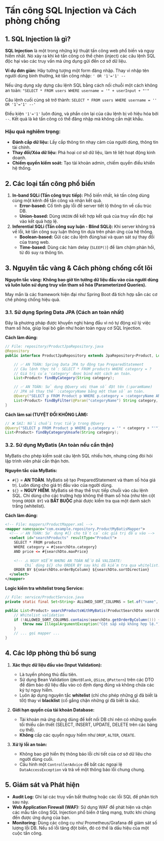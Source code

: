 # Tấn công SQL Injection và Cách phòng chống

## 1. SQL Injection là gì?

**SQL Injection** là một trong những kỹ thuật tấn công web phổ biến và nguy hiểm nhất. Nó xảy ra khi kẻ tấn công có thể chèn (inject) các câu lệnh SQL độc hại vào các truy vấn mà ứng dụng gửi đến cơ sở dữ liệu.

**Ví dụ đơn giản:**
Hãy tưởng tượng một form đăng nhập. Thay vì nhập tên người dùng bình thường, kẻ tấn công nhập:
`' OR '1'='1' --`

Nếu ứng dụng xây dựng câu lệnh SQL bằng cách nối chuỗi một cách không an toàn:
`"SELECT * FROM users WHERE username = '" + userInput + "'"`

Câu lệnh cuối cùng sẽ trở thành:
`SELECT * FROM users WHERE username = '' OR '1'='1' --'`

Điều kiện `'1'='1'` luôn đúng, và phần còn lại của câu lệnh bị vô hiệu hóa bởi `--`. Kết quả là kẻ tấn công có thể đăng nhập mà không cần mật khẩu.

### Hậu quả nghiêm trọng:
- **Đánh cắp dữ liệu:** Lấy cắp thông tin nhạy cảm của người dùng, thông tin tài chính.
- **Thay đổi/Xóa dữ liệu:** Phá hoại cơ sở dữ liệu, làm tê liệt hoạt động kinh doanh.
- **Chiếm quyền kiểm soát:** Tạo tài khoản admin, chiếm quyền điều khiển hệ thống.

## 2. Các loại tấn công phổ biến

1.  **In-band SQLi (Tấn công trực tiếp):** Phổ biến nhất, kẻ tấn công dùng cùng một kênh để tấn công và nhận kết quả.
    *   **Error-based:** Cố tình gây lỗi để server tiết lộ thông tin về cấu trúc DB.
    *   **Union-based:** Dùng `UNION` để kết hợp kết quả của truy vấn độc hại vào kết quả hợp lệ.
2.  **Inferential SQLi (Tấn công suy luận - Blind SQLi):** Khi server không trả về lỗi, kẻ tấn công suy luận thông tin dựa trên phản ứng của hệ thống.
    *   **Boolean-based:** Gửi các câu lệnh đúng/sai và quan sát sự thay đổi của trang web.
    *   **Time-based:** Dùng các hàm delay (`SLEEP()`) để làm chậm phản hồi, từ đó suy ra thông tin.

## 3. Nguyên tắc vàng & Cách phòng chống cốt lõi

**Nguyên tắc vàng:** **Không bao giờ tin tưởng dữ liệu đầu vào của người dùng và luôn luôn sử dụng truy vấn tham số hóa (Parameterized Queries).**

May mắn là các framework hiện đại như Spring Boot đã tích hợp sẵn các cơ chế phòng chống hiệu quả.

### 3.1. Sử dụng Spring Data JPA (Cách an toàn nhất)

Đây là phương pháp được khuyến nghị hàng đầu vì nó tự động xử lý việc tham số hóa, giúp loại bỏ gần như hoàn toàn nguy cơ SQL Injection.

**Cách làm đúng:**
```java
// File: repository/ProductJpaRepository.java
@Repository
public interface ProductJpaRepository extends JpaRepository<Product, Long> {

    // ✅ AN TOÀN: Spring Data JPA tự động tạo PreparedStatement
    // Câu lệnh thực tế: SELECT * FROM products WHERE category = ?
    // Giá trị của 'category' được bind một cách an toàn.
    List<Product> findByCategory(String category);

    // ✅ AN TOÀN: Sử dụng @Query với tham số đặt tên (:paramName)
    // JPA sẽ thay thế :categoryName bằng một tham số an toàn.
    @Query("SELECT p FROM Product p WHERE p.category = :categoryName AND p.price <= :maxPrice")
    List<Product> findByFilter(@Param("categoryName") String category, @Param("maxPrice") BigDecimal maxPrice);
}
```

**Cách làm sai (TUYỆT ĐỐI KHÔNG LÀM):**
```java
// ❌ SAI: Nối chuỗi trực tiếp trong @Query
@Query("SELECT p FROM Product p WHERE p.category = '" + category + "'") // LỖ HỔNG BẢO MẬT!
List<Product> findByCategoryUnsafe(String category);
```

### 3.2. Sử dụng MyBatis (An toàn nếu cẩn thận)

MyBatis cho phép kiểm soát câu lệnh SQL nhiều hơn, nhưng cũng đòi hỏi lập trình viên phải cẩn thận hơn.

**Nguyên tắc của MyBatis:**
- `#{}` = **AN TOÀN**. MyBatis sẽ tạo PreparedStatement và tham số hóa giá trị. Luôn dùng cho giá trị đầu vào của người dùng.
- `${}` = **NGUY HIỂM**. MyBatis sẽ thay thế trực tiếp chuỗi vào câu lệnh SQL. Chỉ dùng cho các trường hợp không thể tham số hóa (như tên cột trong `ORDER BY`) và **BẮT BUỘC** phải được kiểm tra qua một danh sách trắng (whitelist).

**Cách làm đúng:**
```xml
<!-- File: mappers/ProductMapper.xml -->
<mapper namespace="com.example.repository.ProductMyBatisMapper">
  <!-- ✅ AN TOÀN: Sử dụng #{} cho tất cả các giá trị đầu vào -->
  <select id="searchProducts" resultType="Product">
    SELECT * FROM products
    WHERE category = #{searchDto.category}
    AND price <= #{searchDto.maxPrice}
    
    <!-- ⚠️ NGUY HIỂM NHƯNG AN TOÀN NẾU ĐÃ VALIDATE:
         Chỉ dùng ${} cho ORDER BY sau khi đã kiểm tra qua whitelist. -->
    ORDER BY ${searchDto.orderByColumn} ${searchDto.sortDirection}
  </select>
</mapper>
```
**Logic kiểm tra whitelist trong Service:**
```java
// File: service/ProductService.java
private static final Set<String> ALLOWED_SORT_COLUMNS = Set.of("name", "price", "category");

public List<Product> searchProductsWithMyBatis(ProductSearchDto searchDto) {
    // Whitelist validation
    if (!ALLOWED_SORT_COLUMNS.contains(searchDto.getOrderByColumn())) {
        throw new IllegalArgumentException("Cột sắp xếp không hợp lệ.");
    }
    // ... gọi mapper ...
}
```

## 4. Các lớp phòng thủ bổ sung

1.  **Xác thực dữ liệu đầu vào (Input Validation):**
    - Là tuyến phòng thủ đầu tiên.
    - Sử dụng Bean Validation (`@NotBlank`, `@Size`, `@Pattern`) trên các DTO để đảm bảo dữ liệu đầu vào có định dạng đúng và không chứa các ký tự nguy hiểm.
    - Luôn áp dụng nguyên tắc **whitelist** (chỉ cho phép những gì đã biết là tốt) thay vì **blacklist** (cố gắng chặn những gì đã biết là xấu).

2.  **Giới hạn quyền của tài khoản Database:**
    - Tài khoản mà ứng dụng dùng để kết nối DB chỉ nên có những quyền tối thiểu cần thiết (SELECT, INSERT, UPDATE, DELETE trên các bảng cụ thể).
    - **Không** cấp các quyền nguy hiểm như `DROP`, `ALTER`, `CREATE`.

3.  **Xử lý lỗi an toàn:**
    - Không bao giờ hiển thị thông báo lỗi chi tiết của cơ sở dữ liệu cho người dùng cuối.
    - Cấu hình một `ControllerAdvice` để bắt các ngoại lệ `DataAccessException` và trả về một thông báo lỗi chung chung.

## 5. Giám sát và Phát hiện

- **Audit Log:** Ghi lại các truy vấn bất thường hoặc các lỗi SQL để phân tích sau này.
- **Web Application Firewall (WAF):** Sử dụng WAF để phát hiện và chặn các mẫu tấn công SQL Injection phổ biến ở tầng mạng, trước khi chúng đến được ứng dụng của bạn.
- **Monitoring:** Dùng các công cụ như Prometheus/Grafana để giám sát số lượng lỗi DB. Nếu số lỗi tăng đột biến, đó có thể là dấu hiệu của một cuộc tấn công.
